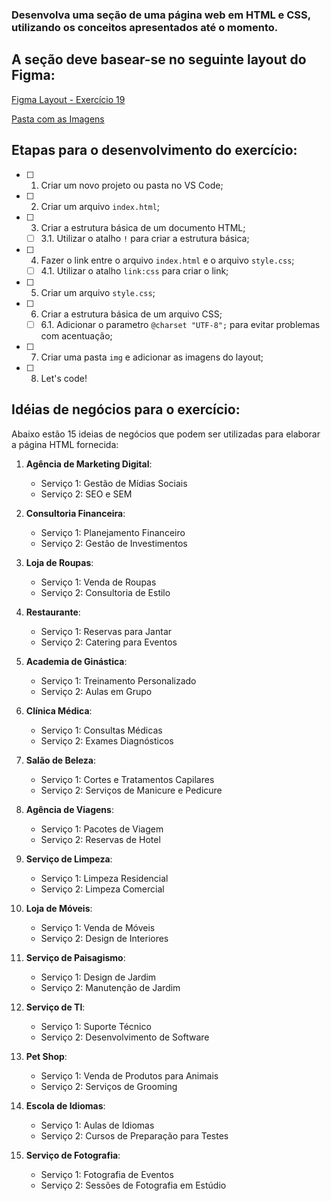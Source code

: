 ### Desenvolva uma seção de uma página web em HTML e CSS, utilizando os conceitos apresentados até o momento.
## A seção deve basear-se no seguinte layout do Figma:

[Figma Layout - Exercício 19](https://www.figma.com/file/AAKKznU1Wtwy7m14anoTbq/Exerc%C3%ADcio-CSS-2?type=design&node-id=0%3A1&mode=design&t=p1iDyqryH3vmHdZt-1)

[Pasta com as Imagens](img/)

## Etapas para o desenvolvimento do exercício:
- [ ] 1. Criar um novo projeto ou pasta no VS Code;
- [ ] 2. Criar um arquivo `index.html`;
- [ ] 3. Criar a estrutura básica de um documento HTML;
    - [ ] 3.1. Utilizar o atalho `!` para criar a estrutura básica;
- [ ] 4. Fazer o link entre o arquivo `index.html` e o arquivo `style.css`;
    - [ ] 4.1. Utilizar o atalho `link:css` para criar o link;
- [ ] 5. Criar um arquivo `style.css`;
- [ ] 6. Criar a estrutura básica de um arquivo CSS;
    - [ ] 6.1. Adicionar o parametro `@charset "UTF-8";` para evitar problemas com acentuação;
- [ ] 7. Criar uma pasta `img` e adicionar as imagens do layout;
- [ ] 8. Let's code!

## Idéias de negócios para o exercício:

Abaixo estão 15 ideias de negócios que podem ser utilizadas para elaborar a página HTML fornecida:

1. **Agência de Marketing Digital**:
   - Serviço 1: Gestão de Mídias Sociais
   - Serviço 2: SEO e SEM

2. **Consultoria Financeira**:
   - Serviço 1: Planejamento Financeiro
   - Serviço 2: Gestão de Investimentos

3. **Loja de Roupas**:
   - Serviço 1: Venda de Roupas
   - Serviço 2: Consultoria de Estilo

4. **Restaurante**:
   - Serviço 1: Reservas para Jantar
   - Serviço 2: Catering para Eventos

5. **Academia de Ginástica**:
   - Serviço 1: Treinamento Personalizado
   - Serviço 2: Aulas em Grupo

6. **Clínica Médica**:
   - Serviço 1: Consultas Médicas
   - Serviço 2: Exames Diagnósticos

7. **Salão de Beleza**:
   - Serviço 1: Cortes e Tratamentos Capilares
   - Serviço 2: Serviços de Manicure e Pedicure

8. **Agência de Viagens**:
   - Serviço 1: Pacotes de Viagem
   - Serviço 2: Reservas de Hotel

9. **Serviço de Limpeza**:
   - Serviço 1: Limpeza Residencial
   - Serviço 2: Limpeza Comercial

10. **Loja de Móveis**:
    - Serviço 1: Venda de Móveis
    - Serviço 2: Design de Interiores

11. **Serviço de Paisagismo**:
    - Serviço 1: Design de Jardim
    - Serviço 2: Manutenção de Jardim

12. **Serviço de TI**:
    - Serviço 1: Suporte Técnico
    - Serviço 2: Desenvolvimento de Software

13. **Pet Shop**:
    - Serviço 1: Venda de Produtos para Animais
    - Serviço 2: Serviços de Grooming

14. **Escola de Idiomas**:
    - Serviço 1: Aulas de Idiomas
    - Serviço 2: Cursos de Preparação para Testes

15. **Serviço de Fotografia**:
    - Serviço 1: Fotografia de Eventos
    - Serviço 2: Sessões de Fotografia em Estúdio
